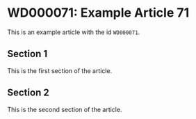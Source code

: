 # WD000071: Example Article 71

This is an example article with the id `WD000071`.

## Section 1

This is the first section of the article.

## Section 2

This is the second section of the article.
